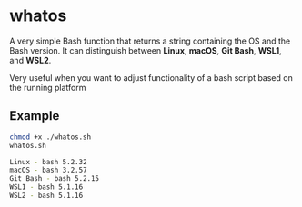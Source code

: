 # whatos

A very simple Bash function that returns a string containing the OS and the Bash version.
It can distinguish between **Linux**, **macOS**, **Git Bash**, **WSL1**, and **WSL2**.

Very useful when you want to adjust functionality of a bash script based on the running platform


## Example

```bash
chmod +x ./whatos.sh
whatos.sh

Linux - bash 5.2.32
macOS - bash 3.2.57
Git Bash - bash 5.2.15
WSL1 - bash 5.1.16
WSL2 - bash 5.1.16
```
